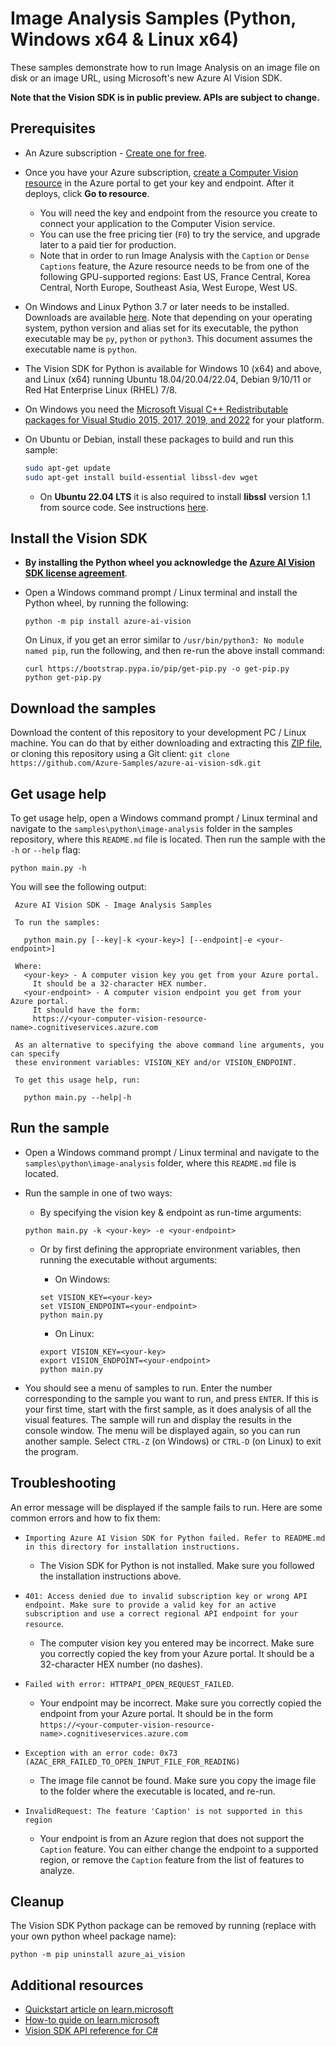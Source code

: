 # Image Analysis Samples (Python, Windows x64 & Linux x64)

These samples demonstrate how to run Image Analysis on an image file on disk or an image URL, using Microsoft's new Azure AI Vision SDK.

**Note that the Vision SDK is in public preview. APIs are subject to change.**

## Prerequisites

* An Azure subscription - [Create one for free](https://azure.microsoft.com/free/cognitive-services/).

* Once you have your Azure subscription, [create a Computer Vision resource](https://portal.azure.com/#create/Microsoft.CognitiveServicesComputerVision) in the Azure portal to get your key and endpoint. After it deploys, click **Go to resource**.

  * You will need the key and endpoint from the resource you create to connect your application to the Computer Vision service.
  * You can use the free pricing tier (`F0`) to try the service, and upgrade later to a paid tier for production.
  * Note that in order to run Image Analysis with the `Caption` or `Dense Captions` feature, the Azure resource needs to be from one of the following GPU-supported regions: East US, France Central, Korea Central, North Europe, Southeast Asia, West Europe, West US.

* On Windows and Linux Python 3.7 or later needs to be installed. Downloads are available [here](https://www.python.org/downloads/). Note that depending on your operating system, python version and alias set for its executable, the python executable may be `py`, `python` or `python3`. This document assumes the executable name is `python`.

* The Vision SDK for Python is available for Windows 10 (x64) and above, and Linux (x64) running Ubuntu 18.04/20.04/22.04, Debian 9/10/11 or Red Hat Enterprise Linux (RHEL) 7/8.

* On Windows you need the [Microsoft Visual C++ Redistributable packages for Visual Studio 2015, 2017, 2019, and 2022](https://learn.microsoft.com/cpp/windows/latest-supported-vc-redist) for your platform.

* On Ubuntu or Debian, install these packages to build and run this sample:

  ```sh
  sudo apt-get update
  sudo apt-get install build-essential libssl-dev wget
  ```

  * On **Ubuntu 22.04 LTS** it is also required to install **libssl** version 1.1 from source code. See instructions [here](../../../docs/ubuntu2204-notes.md).

## Install the Vision SDK

* **By installing the Python wheel you acknowledge the [Azure AI Vision SDK license agreement](https://aka.ms/azai/vision/license)**.

* Open a Windows command prompt / Linux terminal and install the Python wheel, by running the following:

    ```
    python -m pip install azure-ai-vision
    ```

    On Linux, if you get an error similar to `/usr/bin/python3: No module named pip`, run the following, and then re-run the above install command:

    ```
    curl https://bootstrap.pypa.io/pip/get-pip.py -o get-pip.py
    python get-pip.py
    ```

## Download the samples

Download the content of this repository to your development PC / Linux machine. You can do that by either downloading and extracting this [ZIP file](https://github.com/Azure-Samples/azure-ai-vision-sdk/archive/master.zip), or cloning this repository using a Git client: `git clone https://github.com/Azure-Samples/azure-ai-vision-sdk.git`

## Get usage help

To get usage help, open a Windows command prompt / Linux terminal and navigate to the `samples\python\image-analysis` folder in the samples repository, where this `README.md` file is located. Then run the sample with the `-h` or `--help` flag:

```
python main.py -h
```

You will see the following output:

```
 Azure AI Vision SDK - Image Analysis Samples

 To run the samples:

   python main.py [--key|-k <your-key>] [--endpoint|-e <your-endpoint>]

 Where:
   <your-key> - A computer vision key you get from your Azure portal.
     It should be a 32-character HEX number.
   <your-endpoint> - A computer vision endpoint you get from your Azure portal.
     It should have the form:
     https://<your-computer-vision-resource-name>.cognitiveservices.azure.com

 As an alternative to specifying the above command line arguments, you can specify
 these environment variables: VISION_KEY and/or VISION_ENDPOINT.

 To get this usage help, run:

   python main.py --help|-h
```

## Run the sample

* Open a Windows command prompt / Linux terminal and navigate to the `samples\python\image-analysis` folder, where this `README.md` file is located.

* Run the sample in one of two ways:

  * By specifying the vision key & endpoint as run-time arguments:
  ```
  python main.py -k <your-key> -e <your-endpoint>
  ```

  * Or by first defining the appropriate environment variables, then running the executable without arguments:

    * On Windows:
    ```
    set VISION_KEY=<your-key>
    set VISION_ENDPOINT=<your-endpoint>
    python main.py
    ```

    * On Linux:
    ```
    export VISION_KEY=<your-key>
    export VISION_ENDPOINT=<your-endpoint>
    python main.py
    ```

* You should see a menu of samples to run. Enter the number corresponding to the sample you want to run, and press `ENTER`. If this is your first time, start with the first sample, as it does analysis of all the visual features. The sample will run and display the results in the console window. The menu will be displayed again, so you can run another sample. Select `CTRL-Z` (on Windows) or `CTRL-D` (on Linux) to exit the program.

## Troubleshooting

An error message will be displayed if the sample fails to run. Here are some common errors and how to fix them:

* `Importing Azure AI Vision SDK for Python failed. Refer to README.md in this directory for installation instructions.`
  * The Vision SDK for Python is not installed. Make sure you followed the installation instructions above.

* `401: Access denied due to invalid subscription key or wrong API endpoint. Make sure to provide a valid key for an active subscription and use a correct regional API endpoint for your resource`.
  * The computer vision key you entered may be incorrect. Make sure you correctly copied the key from your Azure portal. It should be a 32-character HEX number (no dashes).

* `Failed with error: HTTPAPI_OPEN_REQUEST_FAILED`.
  * Your endpoint may be incorrect. Make sure you correctly copied the endpoint from your Azure portal. It should be in the form `https://<your-computer-vision-resource-name>.cognitiveservices.azure.com`

* `Exception with an error code: 0x73 (AZAC_ERR_FAILED_TO_OPEN_INPUT_FILE_FOR_READING)`
  * The image file cannot be found. Make sure you copy the image file to the folder where the executable is located, and re-run.

* `InvalidRequest: The feature 'Caption' is not supported in this region`
  * Your endpoint is from an Azure region that does not support the `Caption` feature. You can either change the endpoint to a supported region, or remove the `Caption` feature from the list of features to analyze.

## Cleanup

The Vision SDK Python package can be removed by running (replace with your own python wheel package name):

```
python -m pip uninstall azure_ai_vision
```

## Additional resources

* [Quickstart article on learn.microsoft](https://learn.microsoft.com/azure/cognitive-services/computer-vision/quickstarts-sdk/image-analysis-client-library-40?tabs=visual-studio%2Cwindows&pivots=programming-language-python)
* [How-to guide on learn.microsoft](https://learn.microsoft.com/azure/cognitive-services/computer-vision/how-to/call-analyze-image-40?tabs=python)
* [Vision SDK API reference for C#](https://learn.microsoft.com/python/api/azure-ai-vision)